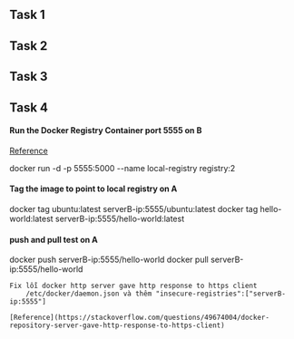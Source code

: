 ## Task 1

## Task 2

## Task 3

## Task 4
#### Run the Docker Registry Container port 5555 on B
[Reference](https://k21academy.com/docker-kubernetes/how-to-set-up-your-own-local-docker-registry-a-step-by-step-guide/)

docker run -d -p 5555:5000 --name local-registry registry:2

#### Tag the image to point to local registry on A
docker tag ubuntu:latest serverB-ip:5555/ubuntu:latest
docker tag hello-world:latest serverB-ip:5555/hello-world:latest

#### push and pull test on A
docker push serverB-ip:5555/hello-world
docker pull serverB-ip:5555/hello-world

    Fix lỗi docker http server gave http response to https client
        /etc/docker/daemon.json và thêm "insecure-registries":["serverB-ip:5555"]

    [Reference](https://stackoverflow.com/questions/49674004/docker-repository-server-gave-http-response-to-https-client)
